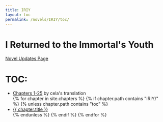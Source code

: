```yaml
---
title: IRIY
layout: toc
permalink: /novels/IRIY/toc/
---
```


# I Returned to the Immortal's Youth

[Novel Updates Page](https://www.novelupdates.com/series/i-returned-to-the-immortals-youth/)

# TOC:

<ul>
    <li>
      <a href="https://banoffeetranslations.blogspot.com/2023/10/i-returned-to-immortals-youth-table-of.html">Chapters 1-25</a> by cela's translation
    </li>
{% for chapter in site.chapters %}
    {% if chapter.path contains "IRIY/" %}
    {% unless chapter.path contains "toc" %}
    <li>
      <a href="{{ site.baseurl }}{{ chapter.url }}">{{ chapter.title }}</a>
    </li>
    {% endunless %}
    {% endif %}
{% endfor %}
</ul>

